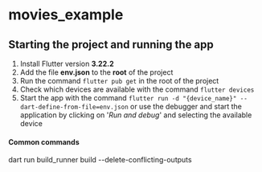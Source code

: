 # movies_example

## Starting the project and running the app

1. Install Flutter version **3.22.2**
2. Add the file **env.json** to the **root** of the project
3. Run the command `flutter pub get` in the root of the project
4. Check which devices are available with the command `flutter devices`
5. Start the app with the command `flutter run -d "{device_name}" --dart-define-from-file=env.json` or use the debugger and start the application by clicking on '_Run and debug_' and selecting the available device

#### Common commands

dart run build_runner build --delete-conflicting-outputs
